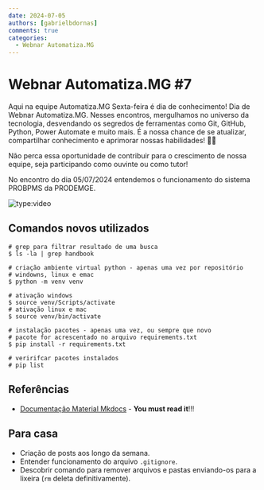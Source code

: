 ```yaml
---
date: 2024-07-05
authors: [gabrielbdornas]
comments: true
categories:
  - Webnar Automatiza.MG
---
```


# Webnar Automatiza.MG #7

Aqui na equipe Automatiza.MG Sexta-feira é dia de conhecimento!
Dia de Webnar Automatiza.MG.
Nesses encontros, mergulhamos no universo da tecnologia, desvendando os segredos de ferramentas como Git, GitHub, Python, Power Automate e muito mais.
É a nossa chance de se atualizar, compartilhar conhecimento e aprimorar nossas habilidades! :rocket::rocket:

<!-- more -->

Não perca essa oportunidade de contribuir para o crescimento de nossa equipe, seja participando como ouvinte ou como tutor!

No encontro do dia 05/07/2024 entendemos o funcionamento do sistema PROBPMS da PRODEMGE.

![type:video](https://www.youtube.com/embed/)

## Comandos novos utilizados

```terminal
# grep para filtrar resultado de uma busca
$ ls -la | grep handbook

# criação ambiente virtual python - apenas uma vez por repositório
# windowns, linux e emac
$ python -m venv venv

# ativação windows
$ source venv/Scripts/activate
# ativação linux e mac
$ source venv/bin/activate

# instalação pacotes - apenas uma vez, ou sempre que novo
# pacote for acrescentado no arquivo requirements.txt
$ pip install -r requirements.txt

# veririfcar pacotes instalados
# pip list
```

## Referências

- [Documentação Material Mkdocs](https://squidfunk.github.io/mkdocs-material/) - **You must read it**!!!

## Para casa

- Criação de posts aos longo da semana.
- Entender funcionamento do arquivo `.gitignore`.
- Descobrir comando para remover arquivos e pastas enviando-os para a lixeira (`rm` deleta definitivamente).
